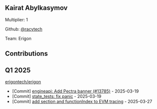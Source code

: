 
## Kairat Abylkasymov
Multiplier: 1

Github: [@racytech](https://github.com/racytech)

Team: Erigon

## Contributions

## Q1 2025

[erigontech/erigon](https://github.com/erigontech/erigon)
* [Commit] [engineapi: Add Pectra banner (#13785)](https://github.com/erigontech/erigon/commit/cc17bd0eca1575dd40d264994da71e29e94850c4) - 2025-03-19
* [Commit] [state_tests: fix panic](https://github.com/erigontech/erigon/commit/7ecd23765720f0c9790bd9cff7571cbf68962f49) - 2025-03-19
* [Commit] [add section and functionIndex to EVM tracing](https://github.com/erigontech/erigon/commit/2e341b308984122ce942856abb9086920a69feb9) - 2025-03-27
